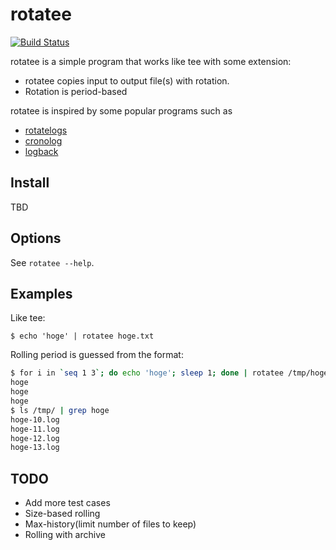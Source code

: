 # rotatee

[![Build Status](https://travis-ci.org/saka1/rotatee.svg?branch=master)](https://travis-ci.org/saka1/rotatee)

rotatee is a simple program that works like tee with some extension:

- rotatee copies input to output file(s) with rotation.
- Rotation is period-based

rotatee is inspired by some popular programs such as 

- [rotatelogs](https://httpd.apache.org/docs/2.4/programs/rotatelogs.html)
- [cronolog](http://linux.die.net/man/1/cronolog)
- [logback](http://logback.qos.ch/)

## Install
TBD

## Options
See `rotatee --help`.

## Examples
Like tee:
```
$ echo 'hoge' | rotatee hoge.txt
```

Rolling period is guessed from the format:
```bash
$ for i in `seq 1 3`; do echo 'hoge'; sleep 1; done | rotatee /tmp/hoge-%S.log
hoge
hoge
hoge
$ ls /tmp/ | grep hoge
hoge-10.log
hoge-11.log
hoge-12.log
hoge-13.log
```

## TODO
- Add more test cases
- Size-based rolling
- Max-history(limit number of files to keep)
- Rolling with archive

